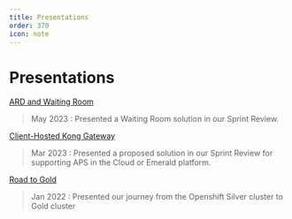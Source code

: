 ```yaml
---
title: Presentations
order: 370
icon: note
---
```


# Presentations

<a href="../artifacts/ard-and-waiting-room.pdf" download>ARD and Waiting Room</a>

> May 2023 : Presented a Waiting Room solution in our Sprint Review.

<a href="../artifacts/Client-Hosted-Kong-Gateway.pdf" download>Client-Hosted Kong Gateway</a>

> Mar 2023 : Presented a proposed solution in our Sprint Review for supporting APS in the Cloud or Emerald platform.

<a href="../artifacts/APS-Road-to-Gold.pdf" download>Road to Gold</a>

> Jan 2022 : Presented our journey from the Openshift Silver cluster to Gold cluster
